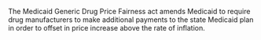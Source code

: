 The Medicaid Generic Drug Price Fairness act amends Medicaid to require drug manufacturers to make additional payments to the state Medicaid plan in order to offset in price increase above the rate of inflation.